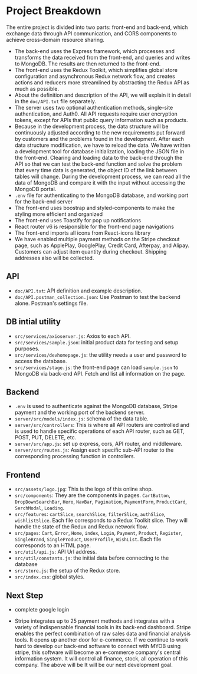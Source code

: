 # Project Breakdown

The entire project is divided into two parts: front-end and back-end, which exchange data through API communication, and CORS components to achieve cross-domain resource sharing.
- The back-end uses the Express framework, which processes and transforms the data received from the front-end, and queries and writes to MongoDB. The results are then returned to the front-end.
- The front-end uses the Redux Toolkit, which simplifies global store configuration and asynchronous Redux network flow, and creates actions and reducers more streamlined by abstracting the Redux API as much as possible.
- About the definition and description of the API, we will explain it in detail in the `doc/API.txt` file separately.
- The server uses two optional authentication methods, single-site authentication, and Auth0. All API requests require user encryption tokens, except for APIs that public query information such as products.
- Because in the development process, the data structure will be continuously adjusted according to the new requirements put forward by customers and the problems found in the development. After each data structure modification, we have to reload the data.
We have written a development tool for database initialization, loading the JSON file in the front-end. Clearing and loading data to the back-end through the API so that we can test the back-end function and solve the problem that every time data is generated, the object ID of the link between tables will change. During the development process, we can read all the data of MongoDB and compare it with the input without accessing the MongoDB portal.
- `.env` file for authenticating to the MongoDB database, and working port for the back-end server
- The front-end uses boostrap and styled-components to make the styling more efficient and organized  
- The front-end uses Toastify for pop up notifications
- React router v6 is resiponsible for the front-end page navigations
- The front-end imports all icons from React-icons library
- We have enabled multiple payment methods on the Stripe checkout page, such as ApplePlay, GooglePlay, Credit Card, Afterpay, and Alipay. Customers can adjust item quantity during checkout. Shipping addresses also will be collected. 

## API
- `doc/API.txt`: API definition and example description.
- `doc/API.postman_collection.json`: Use Postman to test the backend alone. Postman's settings file.

## DB intial utility
- `src/services/axioserver.js`: Axios to each API.
- `src/services/sample.json`: initial product data for testing and setup purposes.
- `src/services/devhomepage.js`: the utility needs a user and password to access the database.
- `src/services/stage.js`: the front-end page can load `sample.json` to MongoDB via back-end API. Fetch and list all information on the page.

## Backend
- `.env` is used to authenticate against the MongoDB database, Stripe payment and the working port of the backend server.
- `server/src/models/index.js`: schema of the data table.
- `server/src/controllers`: This is where all API routers are controlled and is used to handle specific operations of each API router, such as GET, POST, PUT, DELETE, etc.
- `server/src/app.js`: set up express, cors, API router, and middleware.
- `server/src/routes.js`: Assign each specific sub-API router to the corresponding processing function in controllers.


## Frontend
- `src/assets/logo.jpg`: This is the logo of this online shop.
- `src/components`: They are the components in pages. `CartButton`, `DropDownSearchBar`, `Hero`, `NavBar`, `Pagination`, `PaymentForm`, `ProductCard`, `SerchModal`, `Loading`.
- `src/features`: `cartSlice`, `searchSlice`, `filterSlice`, `authSlice`, `wishlistSlice`. Each file corresponds to a Redux Toolkit slice. They will handle the state of the Redux and Redux network flow.
- `src/pages`: `Cart`, `Error`, `Home`, `index`, `Login`, `Payment`, `Product`, `Register`, `SingleBrand`, `SingleProduct`, `UserProfile`, `WishList`. Each file corresponds to an HTML page.
- `src/util/api.js`: API Url address.
- `src/util/constants.js`: the initial data before connecting to the database
- `src/store.js`: the setup of the Redux store.
- `src/index.css`: global styles.

## Next Step
- complete google login

- Stripe integrates up to 25 payment methods and integrates with a variety of indispensable financial tools in its back-end dashboard. Stripe enables the perfect combination of raw sales data and financial analysis tools. It opens up another door for e-commerce. If we continue to work hard to develop our back-end software to connect with MYOB using stripe, this software will become an e-commerce company's central information system. It will control all finance, stock, all operation of this company. The above will be It will be our next development goal.
